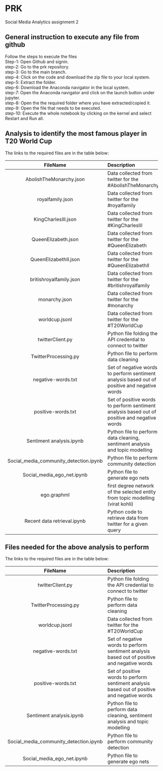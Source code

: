 # PRK
Social Media Analytics assignment 2

## General instruction to execute any file from github 

Follow the steps to execute the files\
Step-1: Open Github and signin.\
step-2: Go to the prk repository.\
step-3: Go to the main branch.\
step-4: Click on the code and download the zip file to your local system.\
step-5: Extract the folder.\
step-6: Download the Anaconda navigator in the local system.\
step-7: Open the Anaconda navigator and click on the launch button under jupyter.\
step-8: Open the the required folder where you have extracted/copied it.\
step-9: Open the file that needs to be executed.\
step-10: Execute the whole notebook by clicking on the kernel and select Restart and Run all.

## Analysis to identify the most famous player in T20 World Cup
The links to the required files are in the table below:

| FileName     | Description |
| :---:      | :------------ |
| AbolishTheMonarchy.json | Data collected from twitter for the #AbolishTheMonarchy |
| royalfamily.json | Data collected from twitter for the #royalfamily |
| KingCharlesIII.json | Data collected from twitter for the #KingCharlesIII |
| QueenElizabeth.json | Data collected from twitter for the #QueenElizabeth |
| QueenElizabethII.json | Data collected from twitter for the #QueenElizabethII |
| britishroyalfamily.json | Data collected from twitter for the #britishroyalfamily |
| monarchy.json | Data collected from twitter for the #monarchy |
| worldcup.jsonl | Data collected from twitter for the #T20WorldCup |
| twitterClient.py | Python file folding the API credential to connect to twitter |
| TwitterProcessing.py | Python file to perform data cleaning |
| negative-words.txt | Set of negative words to perform sentiment analysis based out of positive and negative words |
| positive-words.txt | Set of positive words to perform sentiment analysis based out of positive and negative words |
| Sentiment analysis.ipynb | Python file to perform data cleaning, sentiment analysis and topic modelling |
| Social_media_community_detection.ipynb | Python file to perform community detection  |
| Social_media_ego_net.ipynb | Python file to generate ego nets  |
| ego.graphml | first degree network of the selected entity from topic modelling (virat kohli) |
| Recent data retrieval.ipynb | Python code to retrieve data from twitter for a given query |

## Files needed for the above analysis to perform
The links to the required files are in the table below:

| FileName     | Description |
| :---:      | :------------ |
| twitterClient.py | Python file folding the API credential to connect to twitter |
| TwitterProcessing.py | Python file to perform data cleaning |
| worldcup.jsonl | Data collected from twitter for the #T20WorldCup |
| negative-words.txt | Set of negative words to perform sentiment analysis based out of positive and negative words |
| positive-words.txt | Set of positive words to perform sentiment analysis based out of positive and negative words |
| Sentiment analysis.ipynb | Python file to perform data cleaning, sentiment analysis and topic modelling |
| Social_media_community_detection.ipynb | Python file to perform community detection  |
| Social_media_ego_net.ipynb | Python file to generate ego nets  |
